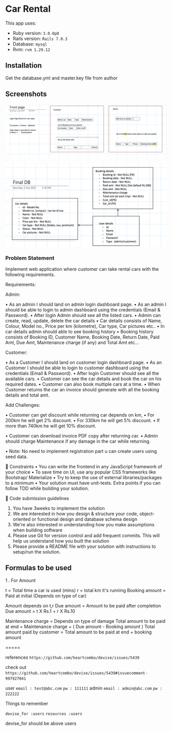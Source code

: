 # Car Rental

This app uses:

- Ruby version: `3.0.0p0`
- Rails version: `Rails 7.0.3`
- Database: `mysql`
- Rvm: `rvm 1.29.12`

## Installation

Get the database.yml and master.key file from author

## Screenshots

![App Screenshot](https://github.com/kanishk333gupta/Car-Rental/blob/main/img/Screenshot%202022-07-04%20at%2010.17.51%20AM.png?raw=true)

![App Screenshot](https://github.com/kanishk333gupta/Car-Rental/blob/main/img/Screenshot%202022-07-04%20at%2010.26.25%20AM.png?raw=true)

### Problem Statement

Implement web application where customer can take rental cars with the following requirements.

Requirements:

Admin:

• As an admin I should land on admin login dashboard page.
• As an admin I should be able to login to admin dashboard using the credentials (Email & Password).
• After login Admin should see all the listed cars.
• Admin can create, read, update, delete the car details
• Car details consists of Name, Colour, Model no., Price per km (kilometre), Car type, Car pictures etc..
• In car details admin should able to see booking history
• Booking history consists of Booking ID, Customer Name, Booking Date, Return Date, Paid Amt, Due Amt, Maintenance charge (if any) and Total Amt etc...

Customer:

• As a Customer I should land on customer login dashboard page.
• As an Customer I should be able to login to customer dashboard using the credentials (Email & Password).
• After login Customer should see all the available cars.
• Customer can see the car details and book the car on his required dates.
• Customer can also book multiple cars at a time.
• When Customer returns the car an invoice should generate with all the booking details and total amt.

Add Challenges:

• Customer can get discount while returning car depends on km,
• For 200km he will get 2% discount.
• For 330km he will get 5% discount.
• If more than 740km he will get 10% discount.

• Customer can download invoice PDF copy after returning car.
• Admin should charge Maintenance if any damage in the car while returning.

• Note: No need to implement registration part u can create users using seed data.

 Constraints
• You can write the frontend in any JavaScript framework of your choice
• To save time on UI, use any popular CSS frameworks like Bootstrap/ Materialize
• Try to keep the use of external libraries/packages to a minimum
• Your solution must have unit-tests. Extra points if you can follow TDD while building your solution.

 Code submission guidelines

1. You have 3weeks to implement the solution
2. We are interested in how you design & structure your code, object-oriented or functional design and database schema design
3. We're also interested in understanding how you make assumptions when building software
4. Please use Git for version control and add frequent commits. This will help us understand how you built the solution
5. Please provide a README file with your solution with instructions to setup/run the solution.

## Formulas to be used

1 . For Amount

t = Total time a car is used (mins)
r = total km it's running
Booking amount = Paid at initial (Depends on type of car)

Amount depends on t,r
Due amount = Amount to be paid after completion
Due amount = t X Rs.1 + r X Rs.10

Maintenance charge = Depends on type of damage
Total amount to be paid at end = Maintenance charge + ( Due amount - Booking amount )
Total amount paid by customer = Total amount to be paid at end + booking amount

=====

references
`https://github.com/heartcombo/devise/issues/5439`

check out
`https://github.com/heartcombo/devise/issues/5439#issuecomment-997927041`

user
`email : test@abc.com`
`pw : 111111`
admin
`email : admin@abc.com`
`pw : 222222`

Things to remember

`devise_for :users`
`resources :users`

devise_for should be above users
